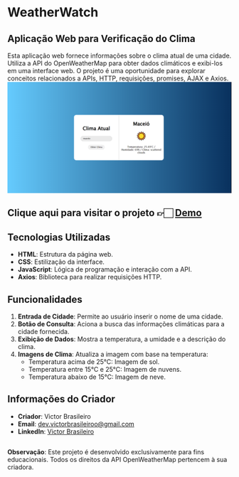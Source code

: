 # WeatherWatch

## Aplicação Web para Verificação do Clima

Esta aplicação web fornece informações sobre o clima atual de uma cidade. Utiliza a API do OpenWeatherMap para obter dados climáticos e exibi-los em uma interface web. O projeto é uma oportunidade para explorar conceitos relacionados a APIs, HTTP, requisições, promises, AJAX e Axios.
<img src="src/img/image.png" alt="">

## Clique aqui para visitar o projeto 👉🏻 <a href="https://victorbrasileiroo.github.io/WeatherWatch/">Demo</a>

## Tecnologias Utilizadas

- **HTML**: Estrutura da página web.
- **CSS**: Estilização da interface.
- **JavaScript**: Lógica de programação e interação com a API.
- **Axios**: Biblioteca para realizar requisições HTTP.

## Funcionalidades

1. **Entrada de Cidade**: Permite ao usuário inserir o nome de uma cidade.
2. **Botão de Consulta**: Aciona a busca das informações climáticas para a cidade fornecida.
3. **Exibição de Dados**: Mostra a temperatura, a umidade e a descrição do clima.
4. **Imagens de Clima**: Atualiza a imagem com base na temperatura:
   - Temperatura acima de 25°C: Imagem de sol.
   - Temperatura entre 15°C e 25°C: Imagem de nuvens.
   - Temperatura abaixo de 15°C: Imagem de neve.
  
## Informações do Criador

- **Criador**: Victor Brasileiro
- **Email**: [dev.victorbrasileiroo@gmail.com](mailto:dev.victorbrasileiroo@gmail.com)
- **LinkedIn**: [Victor Brasileiro](https://www.linkedin.com/in/victorbrasileirooo)

##
**Observação**: Este projeto é desenvolvido exclusivamente para fins educacionais. Todos os direitos da API OpenWeatherMap pertencem à sua criadora.
